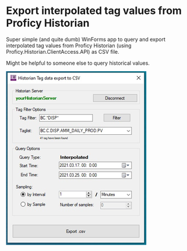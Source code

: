 # Export interpolated tag values from Proficy Historian
Super simple (and quite dumb) WinForms app to query and export interpolated tag values from Proficy Historian (using Proficy.Historian.ClientAccess.API) as CSV file.

Might be helpful to someone else to query historical values.

![Alt text](/preview.jpg?raw=true "Optional Title")
